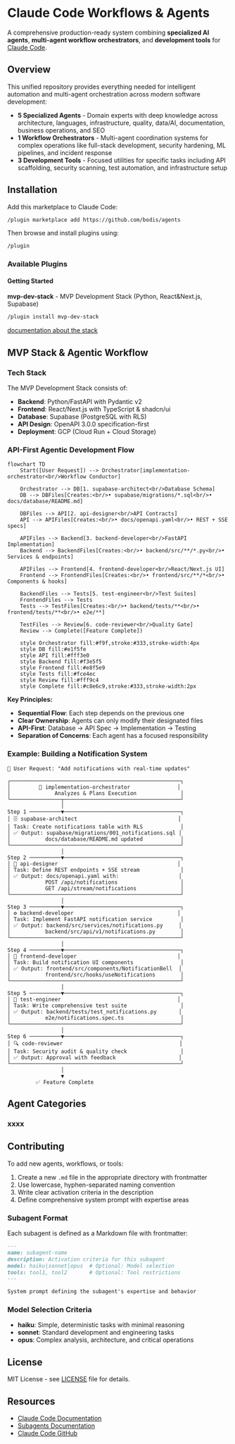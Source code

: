 # Claude Code Workflows & Agents

A comprehensive production-ready system combining **specialized AI agents**, **multi-agent workflow orchestrators**, and **development tools** for [Claude Code](https://docs.anthropic.com/en/docs/claude-code).

## Overview

This unified repository provides everything needed for intelligent automation and multi-agent orchestration across modern software development:

- **5 Specialized Agents** - Domain experts with deep knowledge across architecture, languages, infrastructure, quality, data/AI, documentation, business operations, and SEO
- **1 Workflow Orchestrators** - Multi-agent coordination systems for complex operations like full-stack development, security hardening, ML pipelines, and incident response
- **3 Development Tools** - Focused utilities for specific tasks including API scaffolding, security scanning, test automation, and infrastructure setup

## Installation

Add this marketplace to Claude Code:

```bash
/plugin marketplace add https://github.com/bodis/agents
```

Then browse and install plugins using:

```bash
/plugin
```

### Available Plugins

#### Getting Started

**mvp-dev-stack** - MVP Development Stack (Python, React&Next.js, Supabase)
```bash
/plugin install mvp-dev-stack
```

[documentation about the stack](documentations/mvp-development-plugin.md)

## MVP Stack & Agentic Workflow

### Tech Stack
The MVP Development Stack consists of:
- **Backend**: Python/FastAPI with Pydantic v2
- **Frontend**: React/Next.js with TypeScript & shadcn/ui
- **Database**: Supabase (PostgreSQL with RLS)
- **API Design**: OpenAPI 3.0.0 specification-first
- **Deployment**: GCP (Cloud Run + Cloud Storage)

### API-First Agentic Development Flow

```mermaid
flowchart TD
    Start([User Request]) --> Orchestrator[implementation-orchestrator<br/>Workflow Conductor]

    Orchestrator --> DB[1. supabase-architect<br/>Database Schema]
    DB --> DBFiles[Creates:<br/>• supabase/migrations/*.sql<br/>• docs/database/README.md]

    DBFiles --> API[2. api-designer<br/>API Contracts]
    API --> APIFiles[Creates:<br/>• docs/openapi.yaml<br/>• REST + SSE specs]

    APIFiles --> Backend[3. backend-developer<br/>FastAPI Implementation]
    Backend --> BackendFiles[Creates:<br/>• backend/src/**/*.py<br/>• Services & endpoints]

    APIFiles --> Frontend[4. frontend-developer<br/>React/Next.js UI]
    Frontend --> FrontendFiles[Creates:<br/>• frontend/src/**/*<br/>• Components & hooks]

    BackendFiles --> Tests[5. test-engineer<br/>Test Suites]
    FrontendFiles --> Tests
    Tests --> TestFiles[Creates:<br/>• backend/tests/**<br/>• frontend/tests/**<br/>• e2e/**]

    TestFiles --> Review[6. code-reviewer<br/>Quality Gate]
    Review --> Complete([Feature Complete])

    style Orchestrator fill:#f9f,stroke:#333,stroke-width:4px
    style DB fill:#e1f5fe
    style API fill:#fff3e0
    style Backend fill:#f3e5f5
    style Frontend fill:#e8f5e9
    style Tests fill:#fce4ec
    style Review fill:#fff9c4
    style Complete fill:#c8e6c9,stroke:#333,stroke-width:2px
```

**Key Principles:**
- **Sequential Flow**: Each step depends on the previous one
- **Clear Ownership**: Agents can only modify their designated files
- **API-First**: Database → API Spec → Implementation → Testing
- **Separation of Concerns**: Each agent has a focused responsibility

### Example: Building a Notification System

```
👤 User Request: "Add notifications with real-time updates"

┌──────────────────────────────────────────────────────┐
│         🎯 implementation-orchestrator               │
│              Analyzes & Plans Execution              │
└────────────────┬─────────────────────────────────────┘
                 │
Step 1 ──────────▼─────────────────────────────────────┐
│ 🗄️ supabase-architect                                │
│ Task: Create notifications table with RLS            │
│ ✅ Output: supabase/migrations/001_notifications.sql │
│           docs/database/README.md updated            │
└──────────────────────────────────────────────────────┘
                 │
Step 2 ──────────▼─────────────────────────────────────┐
│ 📝 api-designer                                      │
│ Task: Define REST endpoints + SSE stream             │
│ ✅ Output: docs/openapi.yaml with:                   │
│           POST /api/notifications                    │
│           GET /api/stream/notifications              │
└──────────────────────────────────────────────────────┘
                 │
Step 3 ──────────▼─────────────────────────────────────┐
│ ⚙️ backend-developer                                 │
│ Task: Implement FastAPI notification service         │
│ ✅ Output: backend/src/services/notifications.py     │
│           backend/src/api/v1/notifications.py        │
└──────────────────────────────────────────────────────┘
                 │
Step 4 ──────────▼─────────────────────────────────────┐
│ 🎨 frontend-developer                                │
│ Task: Build notification UI components               │
│ ✅ Output: frontend/src/components/NotificationBell  │
│           frontend/src/hooks/useNotifications        │
└──────────────────────────────────────────────────────┘
                 │
Step 5 ──────────▼─────────────────────────────────────┐
│ 🧪 test-engineer                                     │
│ Task: Write comprehensive test suite                 │
│ ✅ Output: backend/tests/test_notifications.py       │
│           e2e/notifications.spec.ts                  │
└──────────────────────────────────────────────────────┘
                 │
Step 6 ──────────▼─────────────────────────────────────┐
│ 🔍 code-reviewer                                     │
│ Task: Security audit & quality check                 │
│ ✅ Output: Approval with feedback                    │
└──────────────────────────────────────────────────────┘
                 │
                 ▼
         ✅ Feature Complete
```

## Agent Categories

### xxxx

## Contributing

To add new agents, workflows, or tools:

1. Create a new `.md` file in the appropriate directory with frontmatter
2. Use lowercase, hyphen-separated naming convention
3. Write clear activation criteria in the description
4. Define comprehensive system prompt with expertise areas

### Subagent Format

Each subagent is defined as a Markdown file with frontmatter:

```markdown
---
name: subagent-name
description: Activation criteria for this subagent
model: haiku|sonnet|opus  # Optional: Model selection
tools: tool1, tool2       # Optional: Tool restrictions
---

System prompt defining the subagent's expertise and behavior
```

### Model Selection Criteria

- **haiku**: Simple, deterministic tasks with minimal reasoning
- **sonnet**: Standard development and engineering tasks
- **opus**: Complex analysis, architecture, and critical operations

## License

MIT License - see [LICENSE](LICENSE) file for details.

## Resources

- [Claude Code Documentation](https://docs.anthropic.com/en/docs/claude-code)
- [Subagents Documentation](https://docs.anthropic.com/en/docs/claude-code/sub-agents)
- [Claude Code GitHub](https://github.com/anthropics/claude-code)